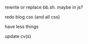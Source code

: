 rewrite or replace bb.sh. maybe in js?

redo blog css (and all css)

have less things

update cv(s)

